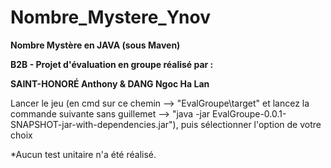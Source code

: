 # Nombre_Mystere_Ynov
**Nombre Mystère en JAVA (sous Maven)**

**B2B - Projet d'évaluation en groupe réalisé par :**

**SAINT-HONORÉ Anthony & DANG Ngoc Ha Lan**

Lancer le jeu 
(en cmd sur ce chemin --> "EvalGroupe\target" et lancez la commande suivante sans guillemet --> "java -jar EvalGroupe-0.0.1-SNAPSHOT-jar-with-dependencies.jar"), 
puis sélectionner l'option de votre choix

*Aucun test unitaire n'a été réalisé.
